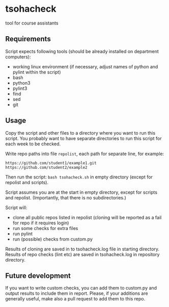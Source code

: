 # tsohacheck
tool for course assistants

## Requirements

Script expects following tools (should be already installed on department computers):

- working linux environment (if necessary, adjust names of python and pylint within the script)
- bash
- python3
- pylint3
- find
- sed
- git


## Usage

Copy the script and other files to a directory where you want to run this script. You probably want to have separate directories to run this script for each week to be checked.

Write repo paths into file `repolist`, each path for separate line, for example:

    https://github.com/student1/example1.git
    https://github.com/student2/example2

Then run the script: `bash tsohacheck.sh` in empty directory (except for repolist and scripts).

Script assumes you are at the start in empty directory, except for scripts and repolist. (Importantly, that there is no subdirectories.)

Script will:

- clone all public repos listed in repolist (cloning will be reported as a fail for repo if it requires login)
- run some checks for extra files
- run pylint
- run (possible) checks from custom.py

Results of cloning are saved in to tsohacheck.log file in starting directory. Results of repo checks (lint etc) are saved in tsohacheck.log in repository directory.


## Future development

If you want to write custom checks, you can add them to custom.py and output results to include them in report. Please, if your additions are generally useful, make also a pull request to add them to this repo.
